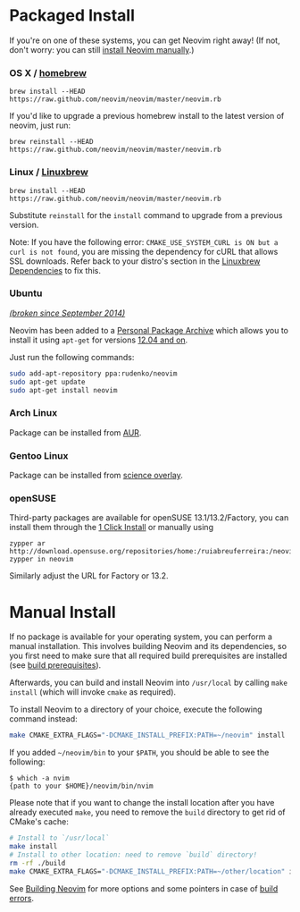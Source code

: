 # Packaged Install

If you're on one of these systems, you can get Neovim right away! (If not, don't worry: you can still [install Neovim manually](#user-content-manual-install).)

### OS X / [homebrew](http://brew.sh)

    brew install --HEAD https://raw.github.com/neovim/neovim/master/neovim.rb

If you'd like to upgrade a previous homebrew install to the latest version of neovim, just run:

    brew reinstall --HEAD https://raw.github.com/neovim/neovim/master/neovim.rb

### Linux / [Linuxbrew](http://brew.sh/linuxbrew/)

    brew install --HEAD https://raw.github.com/neovim/neovim/master/neovim.rb

Substitute `reinstall` for the `install` command to upgrade from a previous version.

Note: If you have the following error: `CMAKE_USE_SYSTEM_CURL is ON but a curl is not found`, you are missing the dependency for cURL that allows SSL downloads. Refer back to your distro's section in the [Linuxbrew Dependencies](https://github.com/Homebrew/linuxbrew#dependencies) to fix this.

### Ubuntu

 [*(broken since September 2014)*](https://launchpad.net/~rudenko/+archive/ubuntu/neovim/+builds?build_text=&build_state=all)

Neovim has been added to a [Personal Package Archive](https://launchpad.net/~rudenko/+archive/ubuntu/neovim) which allows you to install it using `apt-get` for versions [12.04 and on](https://wiki.ubuntu.com/Releases).

Just run the following commands:

```bash
sudo add-apt-repository ppa:rudenko/neovim
sudo apt-get update
sudo apt-get install neovim 
```

### Arch Linux

Package can be installed from [AUR](https://aur.archlinux.org/packages/neovim-git/).

### Gentoo Linux

Package can be installed from [science overlay](http://gpo.zugaina.org/app-editors/neovim).

### openSUSE

Third-party packages are available for openSUSE 13.1/13.2/Factory, you can install them through the [1 Click Install](http://software.opensuse.org/package/neovim?search_term=Neovim) or manually using

    zypper ar http://download.opensuse.org/repositories/home:/ruiabreuferreira:/neovim/openSUSE_13.1/
    zypper in neovim

Similarly adjust the URL for Factory or 13.2.

# Manual Install

If no package is available for your operating system, you can perform a manual installation. This involves building Neovim and its dependencies, so you first need to make sure that all required build prerequisites are installed (see [build prerequisites](Building-Neovim#build-prerequisites)).

Afterwards, you can build and install Neovim into `/usr/local` by calling `make install` (which will invoke `cmake` as required).

To install Neovim to a directory of your choice, execute the following command instead:

```bash
make CMAKE_EXTRA_FLAGS="-DCMAKE_INSTALL_PREFIX:PATH=~/neovim" install
```

If you added `~/neovim/bin` to your `$PATH`, you should be able to see the following:

```
$ which -a nvim
{path to your $HOME}/neovim/bin/nvim
```

Please note that if you want to change the install location after you have already executed `make`, you need to remove the `build` directory to get rid of CMake's cache:

```bash
# Install to `/usr/local`
make install
# Install to other location: need to remove `build` directory!
rm -rf ./build
make CMAKE_EXTRA_FLAGS="-DCMAKE_INSTALL_PREFIX:PATH=~/other/location" install
```

See [Building Neovim](Building-Neovim) for more options and some pointers in case of [build errors](Building-Neovim#troubleshootingfaq).